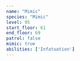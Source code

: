 ```yaml
---
name: "Mimic"
species: "Mimic"
level: 95
start_floor: 61
end_floor: 69
patrol: false
mimic: true
abilities: ['Infatuation']
---
```

